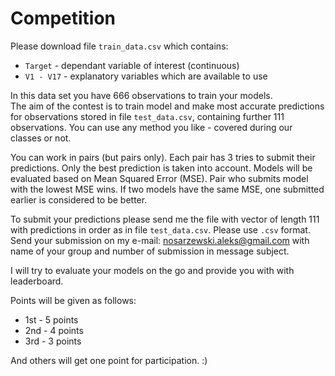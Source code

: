# Competition  
Please download file `train_data.csv` which contains:  
* `Target` - dependant variable of interest (continuous) 
* `V1 - V17` - explanatory variables which are available to use


In this data set you have 666 observations to train your models.  
The aim of the contest is to train model and make most accurate predictions for observations stored in file `test_data.csv`, containing further 111 observations. You can use any method you like - covered during our classes or not.

You can work in pairs (but pairs only). Each pair has 3 tries to submit their predictions. Only the best prediction is taken into account. Models will be evaluated based on Mean Squared Error (MSE). Pair who submits model with the lowest MSE wins. If two models have the same MSE, one submitted earlier is considered to be better.  

To submit your predictions please send me the file with vector of length 111 with predictions in order as in file `test_data.csv`. Please use `.csv` format. Send your submission on my e-mail: nosarzewski.aleks@gmail.com with name of your group and number of submission in message subject.  

I will try to evaluate your models on the go and provide you with with leaderboard.  

Points will be given as follows:  
* 1st - 5 points  
* 2nd - 4 points  
* 3rd - 3 points  

And others will get one point for participation. :) 
